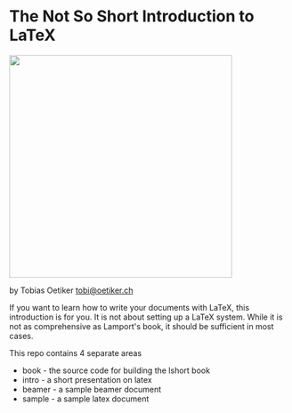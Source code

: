 # The Not So Short Introduction to LaTeX

<img width="400" src="https://user-images.githubusercontent.com/429279/172876995-bc25c609-85c5-484d-8e43-1a85ee3b4aa2.svg"/>

by Tobias Oetiker <tobi@oetiker.ch>

If you want to learn how to write your documents with LaTeX, this introduction is for you. It is not about setting up a LaTeX system. While it is not as comprehensive as Lamport's book, it should be sufficient in most cases.

This repo contains 4 separate areas

* book - the source code for building the lshort book
* intro - a short presentation on latex
* beamer - a sample beamer document
* sample - a sample latex document

